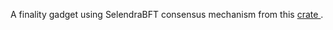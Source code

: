 A finality gadget using SelendraBFT consensus mechanism from this [crate ](https://crates.io/crates/selendra-bft).

